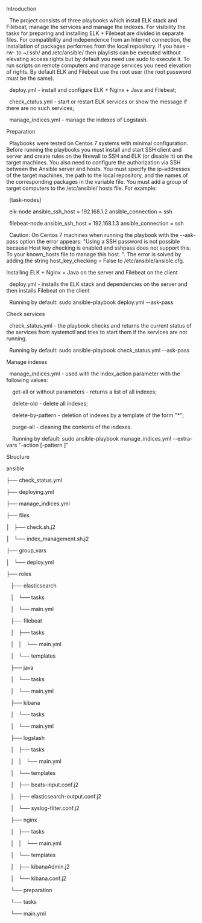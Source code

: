 Introduction

  The project consists of three playbooks which install ELK stack and Filebeat, manage the services and manage the indexes. For visibility the tasks for preparing and installing ELK + Filebeat are divided in separate files. For compatibility and independence from an Internet connection, the installation of packages performes from the local repository. If you have -rw- to ~/.ssh/ and /etc/ansible/ then playlists can be executed without elevating access rights but by default you need use sudo to execute it. To run scripts on remote computers and manage services you need elevation of rights. By default ELK and Filebeat use the root user (the root password must be the same).
  
  deploy.yml - install and configure ELK + Nginx + Java and Filebeat;
  
  check_ctatus.yml - start or restart ELK services or show the message if there are no such services;
  
  manage_indices.yml - manage the indexes of Logstash.
  

Preparation

  Playbooks were tested on Centos 7 systems with minimal configuration. Before running the playbooks you must install and start SSH client and server and create rules on the firewall to SSH and ELK (or disable it) on the target machines. You also need to configure the authorization via SSH between the Ansible server and hosts. You must specify the ip-addresses of the target machines, the path to the local repository, and the names of the corresponding packages in the variable file. You must add a group of target computers to the /etc/ansible/ hosts file. For example:
  
  [task-nodes]
  
  elk-node ansible_ssh_host = 192.168.1.2 ansible_connection = ssh
  
  filebeat-node ansible_ssh_host = 192.168.1.3 ansible_connection = ssh
  
  Caution: On Centos 7 machines when running the playbook with the --ask-pass option the error appears: "Using a SSH password is not possible because Host key checking is enabled and sshpass does not support this. To your known_hosts file to manage this host. ". The error is solved by adding the string host_key_checking = False to /etc/ansible/ansible.cfg.
  


Installing ELK + Nginx + Java on the server and Filebeat on the client

  deploy.yml - installs the ELK stack and dependencies on the server and then installs Filebeat on the client
  
  Running by default: sudo ansible-playbook deploy.yml --ask-pass
  

Check services

  check_status.yml - the playbook checks and returns the current status of the services from systemctl and tries to start them if the services are not running.
  
  Running by default: sudo ansible-playbook check_status.yml --ask-pass
  

Manage indexes

  manage_indices.yml - used with the index_action parameter with the following values:
  
    get-all or without parameters - returns a list of all indexes;
    
    delete-old - delete all indexes;
    
    delete-by-pattern - deletion of indexes by a template of the form "<index-name>*";
    
    purge-all - cleaning the contents of the indexes.
    
    Running by default: sudo ansible-playbook manage_indices.yml --extra-vars "-action <action name> [-pattern <pattern view>]"
  
  

Structure


ansible

├── check_status.yml

├── deploying.yml

├── manage_indices.yml

├── files

│   ├── check.sh.j2

│   └── index_management.sh.j2

├── group_vars

│   └── deploy.yml

├── roles

    ├── elasticsearch

    │   └── tasks

    │       └── main.yml

    ├── filebeat

    │   ├── tasks

    │   │   └── main.yml

    │   └── templates

    ├── java

    │   └── tasks

    │       └── main.yml

    ├── kibana

    │   └── tasks

    │       └── main.yml

    ├── logstash

    │   ├── tasks

    │   │   └── main.yml

    │   └── templates

    │       ├── beats-input.conf.j2

    │       ├── elasticsearch-output.conf.j2

    │       └── syslog-filter.conf.j2

    ├── nginx

    │   ├── tasks

    │   │   └── main.yml

    │   └── templates

    │       ├── kibanaAdmin.j2

    │       └── kibana.conf.j2

    └── preparation

        └── tasks

            └── main.yml

